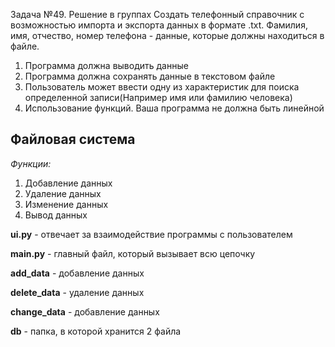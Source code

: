 Задача №49. Решение в группах Создать телефонный справочник с возможностью импорта и экспорта данных в формате .txt. Фамилия, имя, отчество, номер телефона - данные, которые должны находиться в файле. 
1. Программа должна выводить данные 
2. Программа должна сохранять данные в текстовом файле 
3. Пользователь может ввести одну из характеристик для поиска определенной записи(Например имя или фамилию человека) 
4. Использование функций. Ваша программа не должна быть линейной

## Файловая система
*Функции:*
1. Добавление данных
2. Удаление данных
3. Изменение данных
4. Вывод данных

**ui.py** - отвечает за взаимодействие программы с пользователем

**main.py** - главный файл, который вызывает всю цепочку

**add_data** - добавление данных

**delete_data** - удаление данных

**change_data** - добавление данных

**db** - папка, в которой хранится 2 файла
